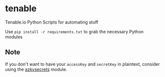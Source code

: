 # tenable

Tenable.io Python Scripts for automating stuff

Use `pip install -r requirements.txt` to grab the necessary Python modules  

## Note

If you don't want to have your `accessKey` and `secretKey` in plaintext, consider using the [azkvsecrets](https://github.com/maurelius/azkvsecrets) module.
